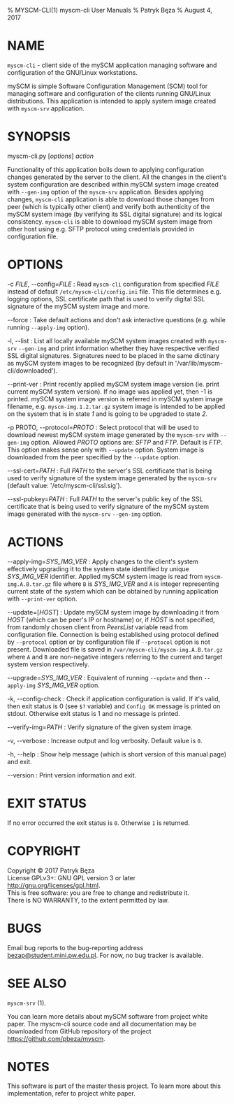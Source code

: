 % MYSCM-CLI(1) myscm-cli User Manuals
% Patryk Bęza
% August 4, 2017

# NAME

`myscm-cli` - client side of the mySCM application managing software and
configuration of the GNU/Linux workstations.

mySCM is simple Software Configuration Management (SCM) tool for managing
software and configuration of the clients running GNU/Linux distributions.
This application is intended to apply system image created with `myscm-srv`
application.

# SYNOPSIS

myscm-cli.py [*options*] *action*

Functionality of this application boils down to applying configuration changes
generated by the server to the client.  All the changes in the client's system
configuration are described within mySCM system image created with `--gen-img`
option of the `myscm-srv` application.  Besides applying changes, `myscm-cli`
application is able to download those changes from peer (which is typically
other client) and verify both authenticity of the mySCM system image (by
verifying its SSL digital signature) and its logical consistency.  `myscm-cli`
is able to download mySCM system image from other host using e.g. SFTP protocol
using credentials provided in configuration file.

# OPTIONS

-c *FILE*, \--config=*FILE*
:   Read `myscm-cli` configuration from specified *FILE* instead of default
    `/etc/myscm-cli/config.ini` file.  This file determines e.g. logging
    options, SSL certificate path that is used to verify digital SSL signature
    of the mySCM system image and more.

\--force
:   Take default actions and don't ask interactive questions (e.g. while
    running `--apply-img` option).

-l, \--list
:   List all locally available mySCM system images created with `myscm-srv`
    `--gen-img` and print information whether they have respective verified SSL
    digital signatures.  Signatures need to be placed in the same dictinary as
    mySCM system images to be recognized (by default in
    '/var/lib/myscm-cli/downloaded').

\--print-ver
:   Print recently applied mySCM system image version (ie. print current mySCM
    system version).  If no image was applied yet, then -1 is printed.  mySCM
    system image version is referred in mySCM system image filename, e.g.
    `myscm-img.1.2.tar.gz` system image is intended to be applied on the system
    that is in state *1* and is going to be upgraded to state *2*.

-p PROTO, \--protocol=*PROTO*
:   Select protocol that will be used to download newest mySCM system image
    generated by the `myscm-srv` with `--gen-img` option.  Allowed *PROTO*
    options are: *SFTP* and *FTP*.  Default is *FTP*.  This option makes sense
    only with `--update` option.  System image is downloaded from the peer
    specified by the `--update` option.

\--ssl-cert=*PATH*
:   Full *PATH* to the server's SSL certificate that is being used to verify
    signature of the system image generated by the `myscm-srv` (default value:
    '/etc/myscm-cli/ssl.sig').

\--ssl-pubkey=*PATH*
:   Full *PATH* to the server's public key of the SSL certificate that is being
    used to verify signature of the mySCM system image generated with the
    `myscm-srv` `--gen-img` option.

# ACTIONS

\--apply-img=*SYS_IMG_VER*
:   Apply changes to the client's system effectively upgrading it to the system
    state identified by unique *SYS_IMG_VER* identifier.  Applied mySCM system
    image is read from `myscm-img.A.B.tar.gz` file where `B` is *SYS_IMG_VER*
    and `A` is integer representing current state of the system which can be
    obtained by running application with `--print-ver` option.

\--update=[*HOST*]
:   Update mySCM system image by downloading it from *HOST* (which can be
    peer's IP or hostname) or, if *HOST* is not specified, from randomly chosen
    client from *PeersList* variable read from configuration file. Connection
    is being established using protocol defined by `--protocol` option or by
    configuration file if `--protocol` option is not present.  Downloaded file
    is saved in `/var/myscm-cli/myscm-img.A.B.tar.gz` where `A` and `B` are
    non-negative integers referring to the current and target system version
    respectively.

\--upgrade=*SYS_IMG_VER*
:   Equivalent of running `--update` and then `--apply-img` *SYS_IMG_VER*
    option.

-k, \--config-check
:   Check if application configuration is valid.  If it's valid, then exit
    status is 0 (see `$?` variable) and `Config OK` message is printed on
    stdout.  Otherwise exit status is 1 and no message is printed.

\--verify-img=*PATH*
:   Verify signature of the given system image.

-v, \--verbose
:   Increase output and log verbosity.  Default value is `0`.

-h, \--help
:   Show help message (which is short version of this manual page) and exit.

\--version
:   Print version information and exit.

# EXIT STATUS

If no error occurred the exit status is `0`.  Otherwise `1` is returned.

# COPYRIGHT

Copyright © 2017 Patryk Bęza  
License GPLv3+: GNU GPL version 3 or later <http://gnu.org/licenses/gpl.html>.  
This is free software: you are free to change and redistribute it.  
There is NO WARRANTY, to the extent permitted by law.

# BUGS

Email bug reports to the bug-reporting address <bezap@student.mini.pw.edu.pl>.
For now, no bug tracker is available.

# SEE ALSO

`myscm-srv` (1).

You can learn more details about mySCM software from project white paper.  The
myscm-cli source code and all documentation may be downloaded from GitHub
repository of the project <https://github.com/pbeza/myscm>.

# NOTES

This software is part of the master thesis project.  To learn more about this
implementation, refer to project white paper.
